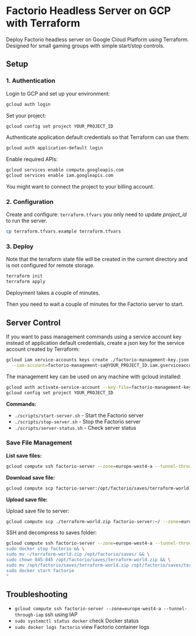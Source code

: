 # Factorio Headless Server on GCP with Terraform

Deploy Factorio headless server on Google Cloud Platform using Terraform. Designed for small gaming groups with simple
start/stop controls.

## Setup

### 1. Authentication

Login to GCP and set up your environment:

```bash
gcloud auth login
```

Set your project:

```bash
gcloud config set project YOUR_PROJECT_ID
```

Authenticate application default credentials so that Terraform can use them:

```bash
gcloud auth application-default login
```

Enable required APIs:

```bash
gcloud services enable compute.googleapis.com
gcloud services enable iam.googleapis.com
```

You might want to connect the project to your billing account.

### 2. Configuration

Create and configure: `terraform.tfvars` you only need to update _project_id_ to run the server.

```bash
cp terraform.tfvars.example terraform.tfvars
```

### 3. Deploy

Note that the terraform state file will be created in the current directory and is not configured for remote storage.

```bash
terraform init
terraform apply
```

Deployment takes a couple of minutes.

Then you need to wait a couple of minutes for the Factorio server to start.

## Server Control

If you want to pass management commands using a service account key instead of application default credentials, create a
json key for the service account created by Terraform:

```bash
gcloud iam service-accounts keys create ./factorio-management-key.json \
  --iam-account=factorio-management-sa@YOUR_PROJECT_ID.iam.gserviceaccount.com 
```

The management key can be used on any machine with gcloud installed:

```bash
gcloud auth activate-service-account --key-file=factorio-management-key.json
gcloud config set project YOUR_PROJECT_ID
```

**Commands:**

- `./scripts/start-server.sh` - Start the Factorio server
- `./scripts/stop-server.sh` - Stop the Factorio server
- `./scripts/server-status.sh` - Check server status

### Save File Management

**List save files:**
```bash
gcloud compute ssh factorio-server --zone=europe-west4-a --tunnel-through-iap --command="ls /opt/factorio/saves/"
```

**Download save file:**
```bash
gcloud compute scp factorio-server:/opt/factorio/saves/terraform-world.zip ./backup.zip --zone=europe-west4-a --tunnel-through-iap
```

**Upload save file:**

Upload save file to server:
```bash
gcloud compute scp ./terraform-world.zip factorio-server:~/ --zone=europe-west4-a --tunnel-through-iap
```

SSH and decompress to saves folder:
```bash
gcloud compute ssh factorio-server --zone=europe-west4-a --tunnel-through-iap --command="
sudo docker stop factorio && \
sudo mv ~/terraform-world.zip /opt/factorio/saves/ && \
sudo chown 845:845 /opt/factorio/saves/terraform-world.zip && \
sudo mv /opt/factorio/saves/terraform-world.zip /opt/factorio/saves/terraform-world.zip && \
sudo docker start factorio
"
```

## Troubleshooting

- `gcloud compute ssh factorio-server --zone=europe-west4-a --tunnel-through-iap` ssh using IAP
- `sudo systemctl status docker` check Docker status
- `sudo docker logs factorio` view Factorio container logs
